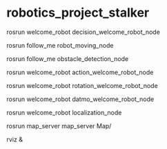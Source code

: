 # robotics_project_stalker

rosrun welcome_robot decision_welcome_robot_node

rosrun follow_me robot_moving_node

rosrun follow_me obstacle_detection_node

rosrun welcome_robot action_welcome_robot_node

rosrun welcome_robot rotation_welcome_robot_node

rosrun welcome_robot datmo_welcome_robot_node

rosrun welcome_robot localization_node

rosrun map_server map_server Map/

rviz &

